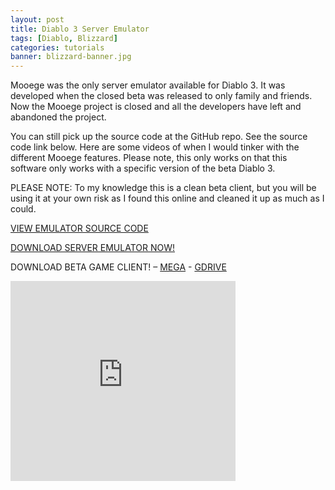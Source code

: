 ```yaml
---
layout: post
title: Diablo 3 Server Emulator
tags: [Diablo, Blizzard]
categories: tutorials
banner: blizzard-banner.jpg
---
```


Mooege was the only server emulator available for Diablo 3. It was developed when the closed beta was released to only family and friends. Now the Mooege project is closed and all the developers have left and abandoned the project.

You can still pick up the source code at the GitHub repo. See the source code link below. Here are some videos of when I would tinker with the different Mooege features. Please note, this only works on that this software only works with a specific version of the beta Diablo 3.

PLEASE NOTE: To my knowledge this is a clean beta client, but you will be using it at your own risk as I found this online and cleaned it up as much as I could.

[VIEW EMULATOR SOURCE CODE](https://github.com/DarkLotus/mooege)

[DOWNLOAD SERVER EMULATOR NOW!](https://drive.google.com/open?id=0B4YtK9YXaHvQWmdxTnB0YlNOd2c)

DOWNLOAD BETA GAME CLIENT! – [MEGA](https://mega.nz/#!Mc9TVApK!5RKmgCvbhNzlLdmCQYEiKjvrevyslX470LQ7sLDpK0c) - [GDRIVE](https://drive.google.com/open?id=0B4YtK9YXaHvQc1l0OUxfYnpvNU0)

<iframe style="width:360px;height:320px;" src="https://www.youtube.com/embed/ppdLSg1sAc0" frameborder="0" allow="accelerometer; autoplay; encrypted-media; gyroscope; picture-in-picture" allowfullscreen></iframe>